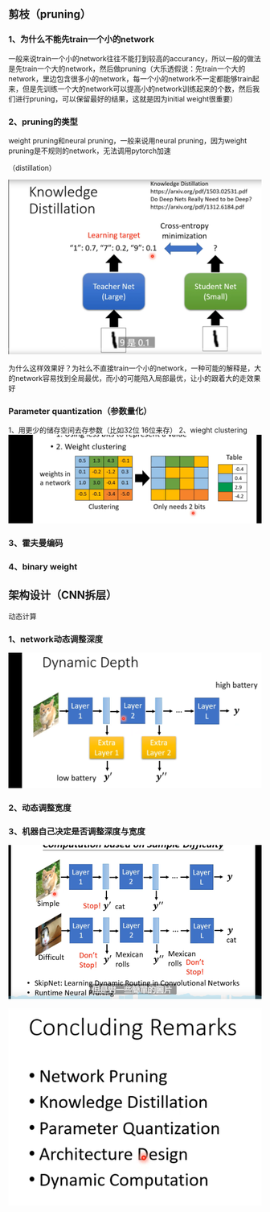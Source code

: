 ## 剪枝（pruning）

### 1、为什么不能先train一个小的network

一般来说train一个小的network往往不能打到较高的accurancy，所以一般的做法是先train一个大的network，然后做pruning（大乐透假说：先train一个大的network，里边包含很多小的network，每一个小的network不一定都能够train起来，但是先训练一个大的network可以提高小的network训练起来的个数，然后我们进行pruning，可以保留最好的结果，这就是因为initial weight很重要）

### 2、pruning的类型

weight pruning和neural pruning，一般来说用neural pruning，因为weight pruning是不规则的network，无法调用pytorch加速

（distillation）

![](images/神经网络的剪枝（pruning）与知识蒸馏（distillation）%20%20%20与参数量化与架构设计_image_1.png)

为什么这样效果好？为社么不直接train一个小的network，一种可能的解释是，大的network容易找到全局最优，而小的可能陷入局部最优，让小的跟着大的走效果好

### Parameter quantization（参数量化）

1、用更少的储存空间去存参数（比如32位 16位来存）
2、wieght clustering
![](images/神经网络的剪枝（pruning）与知识蒸馏（distillation）%20%20%20与参数量化与架构设计_image_2.png)

### 3、霍夫曼编码
### 4、binary weight

## 架构设计（CNN拆层）

动态计算
### 1、network动态调整深度

![](images/神经网络的剪枝（pruning）与知识蒸馏（distillation）%20%20%20与参数量化与架构设计_image_3.png)

### 2、动态调整宽度

### 3、机器自己决定是否调整深度与宽度
![](images/神经网络的剪枝（pruning）与知识蒸馏（distillation）%20%20%20与参数量化与架构设计_image_4.png)

![](images/神经网络的剪枝（pruning）与知识蒸馏（distillation）%20%20%20与参数量化与架构设计_image_5.png)